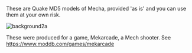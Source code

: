 These are Quake MD5 models of Mecha, provided 'as is' and you can use them at your own risk.

![background2a](https://github.com/CD-Xbow/Mechs/assets/151369619/be1219d9-99f7-4f1e-815e-51d57a93a628)

These were produced for a game, Mekarcade, a Mech shooter. See https://www.moddb.com/games/mekarcade

